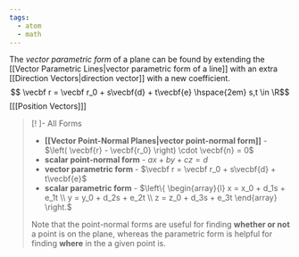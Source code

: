 ```yaml
---
tags:
  - atom
  - math
---
```

The *vector parametric form* of a plane can be found by extending the [[Vector Parametric Lines|vector parametric form of a line]] with an extra [[Direction Vectors|direction vector]] with a new coefficient.
$$ \vecbf r = \vecbf r_0 + s\vecbf{d} + t\vecbf{e} \hspace{2em} s,t \in \R$$
\[[[Position Vectors]]\]

> [! ]- All Forms
> - **[[Vector Point-Normal Planes|vector point-normal form]]** - $\left( \vecbf{r} - \vecbf{r_0} \right) \cdot \vecbf{n} = 0$
> - **scalar point-normal form** - $ax + by + cz = d$
> - **vector parametric form** - $\vecbf r = \vecbf r_0 + s\vecbf{d} + t\vecbf{e}$
> - **scalar parametric form** - $\left\{ \begin{array}{l} x = x_0 + d_1s + e_1t \\ y = y_0 + d_2s + e_2t \\ z = z_0 + d_3s + e_3t \end{array} \right.$
>
> Note that the point-normal forms are useful for finding **whether or not** a point is on the plane, whereas the parametric form is helpful for finding **where** in the a given point is. 
